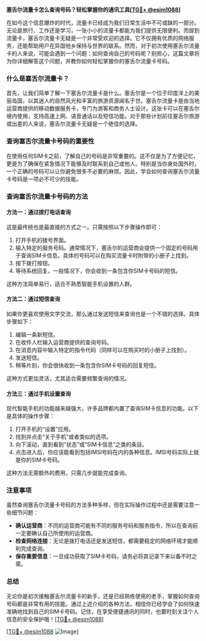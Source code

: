 **塞舌尔流量卡怎么查询号码？轻松掌握你的通讯工具[[TG💪+ @esim1088](https://t.me/s/esim1088)]**

在如今这个信息爆炸的时代，流量卡已经成为我们日常生活中不可或缺的一部分。无论是旅行、工作还是学习，一张小小的流量卡都能为我们提供无限便利。而提到流量卡，塞舌尔流量卡无疑是一个非常受欢迎的选择。它不仅拥有优质的网络服务，还能帮助用户在异国他乡保持与世界的联系。然而，对于初次使用塞舌尔流量卡的人来说，可能会遇到一个问题：如何查询自己的号码呢？别担心，这篇文章将为你详细解答这个问题，并教你如何轻松掌握你的塞舌尔流量卡号码。

### 什么是塞舌尔流量卡？

首先，让我们简单了解一下塞舌尔流量卡是什么。塞舌尔是一个位于印度洋上的美丽岛国，以其迷人的自然风光和丰富的旅游资源闻名于世。塞舌尔流量卡是由当地运营商提供的移动数据服务卡，专门为游客和商务人士设计。这张卡可以在塞舌尔境内使用，支持高速上网、语音通话以及短信功能。对于那些计划前往塞舌尔旅游或出差的人来说，塞舌尔流量卡无疑是一个绝佳的选择。

### 查询塞舌尔流量卡号码的重要性

在使用任何SIM卡之前，了解自己的号码是非常重要的。这不仅是为了方便记忆，更是为了确保在紧急情况下能够及时联系到自己或他人。特别是当你身处国外时，一个正确的号码可以让你避免很多不必要的麻烦。因此，学会如何查询塞舌尔流量卡号码是一项必不可少的技能。

### 查询塞舌尔流量卡号码的方法

#### 方法一：通过拨打电话查询

这是最传统也是最直接的方式之一。只需按照以下步骤操作即可：

1. 打开手机的拨号界面。
2. 输入特定的服务号码。通常情况下，塞舌尔的运营商会提供一个固定的号码用于查询SIM卡信息。具体的号码可以在购买流量卡时附带的小册子上找到。
3. 按下拨打按钮。
4. 等待系统回复。一般情况下，你会收到一条包含你SIM卡号码的短信。

这种方法简单易行，适合不熟悉智能手机设置的人群。

#### 方法二：通过短信查询

如果你更喜欢使用文字交流，那么通过发送短信来查询也是一个不错的选择。具体步骤如下：

1. 编辑一条新短信。
2. 在收件人栏输入运营商提供的查询号码。
3. 在消息内容中输入特定的指令代码（同样可以在购买时的小册子上找到）。
4. 发送短信。
5. 稍等片刻，你会很快收到一条包含你SIM卡号码的回复短信。

这种方式更加灵活，尤其适合需要频繁查询的情况。

#### 方法三：通过手机设置查询

现代智能手机的功能越来越强大，许多品牌都内置了查询SIM卡信息的功能。以下是具体的操作步骤：

1. 打开手机的“设置”应用。
2. 找到并点击“关于手机”或者类似的选项。
3. 向下滚动，直到看到“状态”或“SIM卡信息”之类的条目。
4. 点击进入后，你应该能看到包括IMSI号码在内的各种信息。IMSI号码实际上就是你的SIM卡号码。

这种方法无需额外的费用，只需几步就能完成查询。

### 注意事项

虽然查询塞舌尔流量卡号码的方法多种多样，但在实际操作过程中还是需要注意一些细节问题：

- **确认运营商**：不同的运营商可能有不同的服务号码和服务指令，所以在查询前一定要确认自己所使用的运营商。
- **检查网络连接**：无论是拨打电话还是发送短信，都需要稳定的网络环境才能顺利完成查询。
- **保存重要信息**：一旦成功获取了SIM卡号码，请务必将其记录下来以备不时之需。

### 总结

无论你是初次接触塞舌尔流量卡的新手，还是已经熟练使用的老手，掌握如何查询号码都是非常有用的技能。通过上述介绍的各种方法，相信你已经学会了如何快速准确地找到自己的SIM卡号码。记住，在享受便捷通讯的同时，也要时刻关注个人信息的安全保护哦！[[TG💪+ @esim1088](https://t.me/s/esim1088)]

[[TG💪+ @esim1088](https://t.me/s/esim1088) ![Image](https://i.postimg.cc/4NQfJmqS/Snipaste-2025-05-13-00-14-12.png)]